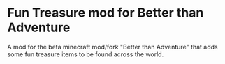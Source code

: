 # Fun Treasure mod for Better than Adventure

A mod for the beta minecraft mod/fork "Better than Adventure" that adds some fun treasure items to be found across the world. 
